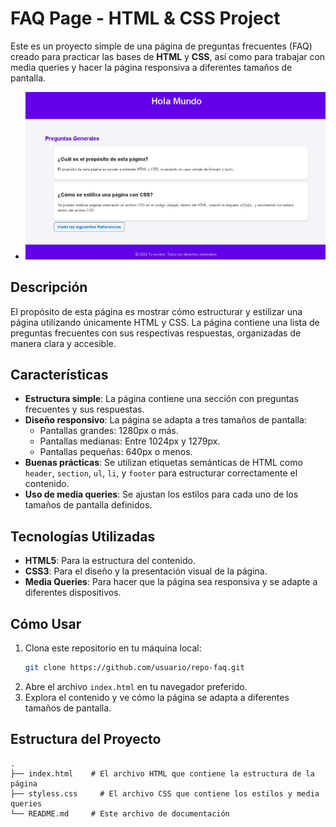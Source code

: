 # FAQ Page - HTML & CSS Project

Este es un proyecto simple de una página de preguntas frecuentes (FAQ) creado para practicar las bases de **HTML** y **CSS**, así como para trabajar con media queries y hacer la página responsiva a diferentes tamaños de pantalla.

- <img src="./img/Captura de pantalla_30-9-2024_12514_127.0.0.1.jpeg" alt="Prueba" width=""/>


## Descripción

El propósito de esta página es mostrar cómo estructurar y estilizar una página utilizando únicamente HTML y CSS. La página contiene una lista de preguntas frecuentes con sus respectivas respuestas, organizadas de manera clara y accesible.

## Características

- **Estructura simple**: La página contiene una sección con preguntas frecuentes y sus respuestas.
- **Diseño responsivo**: La página se adapta a tres tamaños de pantalla:
  - Pantallas grandes: 1280px o más.
  - Pantallas medianas: Entre 1024px y 1279px.
  - Pantallas pequeñas: 640px o menos.
- **Buenas prácticas**: Se utilizan etiquetas semánticas de HTML como `header`, `section`, `ul`, `li`, y `footer` para estructurar correctamente el contenido.
- **Uso de media queries**: Se ajustan los estilos para cada uno de los tamaños de pantalla definidos.

## Tecnologías Utilizadas

- **HTML5**: Para la estructura del contenido.
- **CSS3**: Para el diseño y la presentación visual de la página.
- **Media Queries**: Para hacer que la página sea responsiva y se adapte a diferentes dispositivos.

## Cómo Usar

1. Clona este repositorio en tu máquina local:
    ```bash
    git clone https://github.com/usuario/repo-faq.git
    ```
2. Abre el archivo `index.html` en tu navegador preferido.
3. Explora el contenido y ve cómo la página se adapta a diferentes tamaños de pantalla.

## Estructura del Proyecto

```plaintext
.
├── index.html    # El archivo HTML que contiene la estructura de la página
├── styless.css     # El archivo CSS que contiene los estilos y media queries
└── README.md     # Este archivo de documentación
